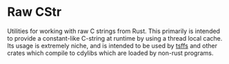 # Raw CStr

Utilities for working with raw C strings from Rust. This primarily is intended to
provide a constant-like C-string at runtime by using a thread local cache. Its usage is
extremely niche, and is intended to be used by [tsffs](https://github.com/intel/tsffs)
and other crates which compile to cdylibs which are loaded by non-rust programs.